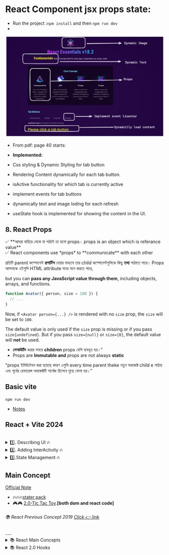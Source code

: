 # React Component jsx props state:
- Run the project :`npm install` and then  `npm run dev`
- 
![output](./section-3.png)

-    From pdf: page 40 starts: 

- **Implemented:**

- Css styling & Dynamic Styling for tab button
- Rendering Content dynamically for each tab button.
- isActive functionality for which tab is currently active
- implement events for tab buttons 
- dynamically text and image loding for each refresh
- useState hook is implemented for showing the content in the UI.

## 8. React Props

<aside>
✅ **আমরা বাহিরে থেকে যা পাঠাই তা হলো props। props is an object which is referance value**

</aside>

<aside>
✅ React components use *props* to **communicate** with each other

প্রতিটি parent কম্পোনেন্ট **প্রপার্টিস** দেয়ার মাধ্যমে তার child কম্পোনেন্টগুলিকে কিছু **তথ্য** পাঠাতে পারে। 
Props আপনাকে এইগুলি HTML attribute মধ্যে মনে করতে পারে, 

but you can **pass any JavaScript value through them**, including objects, arrays, and functions.

</aside>

```jsx
function Avatar({ person, size = 100 }) {
  // ...
}
```

Now, if `<Avatar person={...} />` is rendered with no `size` prop, the `size` will be set to `100`.

The default value is only used if the `size` prop is missing or if you pass `size{undefined}`. But if you pass `size={null}` or `size={0}`, the default value will **not** be used.

- **লেআউটিং** করার সময়ে **children** props বেশি ব্যবহৃত হয়।”
- Props are **Immutable and** props are not always **static**

"props ইমিউটেবল করা হয়েছে কারণ এগুলি every time parent theke নতুন অবজেক্ট child e পাঠায় এবং পূর্বের রেফারেন্স অবজেক্টটি গার্বেজ হিসেবে মুছে ফেলা হয়।”






##    Basic vite 

`npm run dev`

-  [Notes](https://snapdragon-mambo-8cb.notion.site/React-Note-2024-937311c869de4060b21fc37dd2120e33)
## React + Vite 2024 
<br>

<details>
<summary> 1️⃣. Describing UI 🔥 </summary>

-  🔥 [1.8-React Props](https://github.com/bappasahabapi/react-vite-2024/tree/r18/1.8-react-props)
-  🔥 [1.9-Rendering List](https://github.com/bappasahabapi/react-vite-2024/tree/r18/1.9-rendering-list)
-  🔥 [r1-Smart-Grade-Task](https://github.com/bappasahabapi/react-vite-2024/tree/r18/task)

</details>

<details>
<summary> 2️⃣. Adding InterActivity 🔥 </summary>

-  🔥 [2.3-Component memory-useState](https://github.com/bappasahabapi/react-vite-2024/tree/r2/2.3-component-memory)
-  🔥 [2.10-Tasker](https://github.com/bappasahabapi/react-vite-2024/tree/r2/2.10-tasker)
-  🔥 [2.10-Tasker Functional](https://github.com/bappasahabapi/react-vite-2024/tree/r2/2.10-tasker-functional)
-  🔥 [r2-Book Search App](https://github.com/bappasahabapi/react-vite-2024/tree/r2/task-book-search)


</details>

<details>
<summary> 3️⃣.State Management 🔥 </summary>

-  🔥 [2.3-Component memory-useState]()



</details>


##  Main Concept
[Official Note](https://bappa-saha.web.app/)

- 🔥🔥🔥[stater pack ](https://github.com/bappasahabapi/react-core-concept/tree/starter)
- 🎮🎮  [2.0-Tic Tac Toy](https://github.com/bappasahabapi/react-core-concept/tree/02/main/tic-tac-toe).**[both dom and react code]**

<h6>📚 React Previous Concept 2019 <a href="https://github.com/bappasahabapi/ReactApp"> Click 👉 link</a></h6> 
--- 
 
<details>

<summary>📚 React Main Concepts</summary>


- 05 🔥 [1.10-Lifting-up-state](https://github.com/bappasahabapi/react-core-concept/tree/1.10-lifting-state-up)
- 04 🔥 [1.9-Handle React Form](https://github.com/bappasahabapi/react-core-concept/tree/1.9-handle-react-forms)
- 03 🔥 [1.3-conditional-rendering](https://github.com/bappasahabapi/react-core-concept/tree/1.3-conditional-redering).
- 02 🔥 [1.2-props](https://github.com/bappasahabapi/raect-manage-forms/tree/1.2-props).
- 01 🔥 **Handling with multiple inputs in one useState** [1.1-managing multiple input fields](https://github.com/bappasahabapi/raect-manage-forms/tree/1.1-managing-multiple-input-fields).
<br>
</details>

<details>

<summary>📚 React 2.0 Hooks</summary>

- 06 🔥 [React useState hook](https://github.com/bappasahabapi/react-core-concept/tree/2.0-react-useState-hook)

</details>
